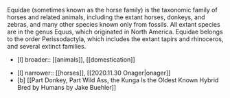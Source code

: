Equidae (sometimes known as the horse family) is the taxonomic family of horses and related animals, including the extant horses, donkeys, and zebras, and many other species known only from fossils. All extant species are in the genus Equus, which originated in North America. Equidae belongs to the order Perissodactyla, which includes the extant tapirs and rhinoceros, and several extinct families.

- [l] broader:: [[animals]], [[domestication]]
* [l] narrower:: [[horses]], [[2020.11.30 Onager|onager]]
* [b]  [[Part Donkey, Part Wild Ass, the Kunga Is the Oldest Known Hybrid Bred by Humans by Jake Buehler]]
